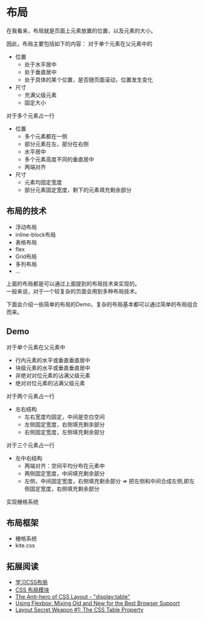 # 布局
在我看来，布局就是页面上元素放置的位置，以及元素的大小。    

因此，布局主要包括如下的内容：
对于单个元素在父元素中的    
* 位置
	* 处于水平居中
	* 处于垂直居中
	* 处于具体的某个位置，是否随页面滚动，位置发生变化
* 尺寸
	* 充满父级元素
	* 固定大小

对于多个元素占一行
* 位置
	* 多个元素都在一侧
	* 部分元素在左，部分在右侧
	* 水平居中
	* 多个元素高度不同的垂直居中
	* 两端对齐
* 尺寸
	* 元素均固定宽度
	* 部分元素固定宽度，剩下的元素填充剩余部分


## 布局的技术
* 浮动布局
* inline-block布局
* 表格布局
* flex
* Grid布局
* 多列布局
* ...

上面的布局都是可以通过上面提到的布局技术来实现的。    
一般来说，对于一个较复杂的页面会用到多种布局技术。    

下面会介绍一些简单的布局的Demo，复杂的布局基本都可以通过简单的布局组合而来。

## Demo
对于单个元素在父元素中
* 行内元素的水平或垂直垂直居中
* 块级元素的水平或垂直垂直居中
* 非绝对对位元素的沾满父级元素
* 绝对对位元素的沾满父级元素

对于两个元素占一行
* 左右结构
	* 左右宽度均固定，中间是空白空间
	* 左侧固定宽度，右侧填充剩余部分
	* 右侧固定宽度，左侧填充剩余部分

对于三个元素占一行
* 左中右结构
	* 两端对齐：空间平均分布在元素中
	* 两侧固定宽度，中间填充剩余部分
	* 左侧，中间固定宽度，右侧填充剩余部分 => 把左侧和中间合成左侧,即左侧固定宽度，右侧填充剩余部分

实现栅格系统

## 布局框架
* 栅格系统
* kite.css


## 拓展阅读
* [学习CSS布局](http://zh.learnlayout.com/)
* [CSS 布局模块](http://www.w3cplus.com/css3/css3-layout-modules.html)
* [The Anti-hero of CSS Layout - "display:table"](http://colintoh.com/blog/display-table-anti-hero)
* [Using Flexbox: Mixing Old and New for the Best Browser Support](https://css-tricks.com/using-flexbox/)
* [Layout Secret Weapon #1: The CSS Table Property](http://www.sitepoint.com/solving-layout-problems-css-table-property/)